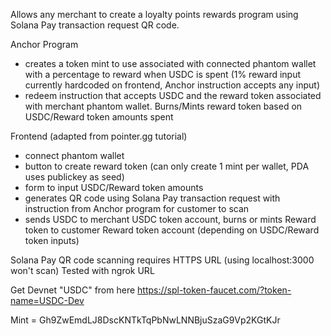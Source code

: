 Allows any merchant to create a loyalty points rewards program using Solana Pay transaction request QR code.

Anchor Program

- creates a token mint to use associated with connected phantom wallet with a percentage to reward when USDC is spent (1% reward input currently hardcoded on frontend, Anchor instruction accepts any input)
- redeem instruction that accepts USDC and the reward token associated with merchant phantom wallet. Burns/Mints reward token based on USDC/Reward token amounts spent

Frontend (adapted from pointer.gg tutorial)

- connect phantom wallet
- button to create reward token (can only create 1 mint per wallet, PDA uses publickey as seed)
- form to input USDC/Reward token amounts
- generates QR code using Solana Pay transaction request with instruction from Anchor program for customer to scan
- sends USDC to merchant USDC token account, burns or mints Reward token to customer Reward token account (depending on USDC/Reward token inputs)

Solana Pay QR code scanning requires HTTPS URL (using localhost:3000 won't scan)
Tested with ngrok URL

Get Devnet "USDC" from here
https://spl-token-faucet.com/?token-name=USDC-Dev

Mint = Gh9ZwEmdLJ8DscKNTkTqPbNwLNNBjuSzaG9Vp2KGtKJr

